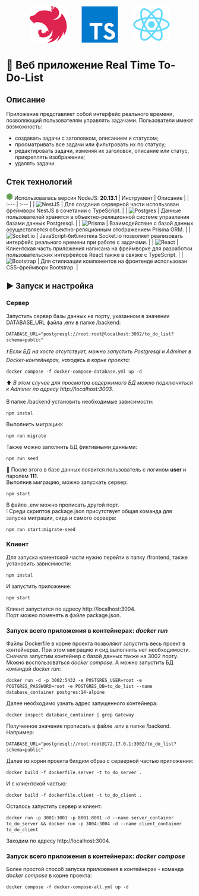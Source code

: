 <p align="center">
  <img src="https://github.com/devicons/devicon/blob/master/icons/nestjs/nestjs-original.svg" title="NESTJS" alt="NESTJS" width="100" height="100">
   &nbsp&nbsp&nbsp&nbsp&nbsp&nbsp&nbsp&nbsp
  <img src="https://github.com/devicons/devicon/blob/master/icons/typescript/typescript-original.svg" title="TYPESCRIPT" alt="TYPESCRIPT" width="100" height="100">
  &nbsp&nbsp&nbsp&nbsp&nbsp&nbsp&nbsp&nbsp
  <img src="https://github.com/devicons/devicon/blob/master/icons/react/react-original.svg" title="REACT" alt="REACT" width="100" height="100">
</p>

# :notebook: Веб приложение Real Time To-Do-List

## Описание
Приложение представляет собой интерфейс реального времени, позволяющий пользователям управлять задачами. Пользователи имеют возможность:
- создавать задачи с заголовком, описанием и статусом;
- просматривать все задачи или фильтровать их по статусу;
- редактировать задачи, изменяя их заголовок, описание или статус, прикреплять изображение;
- удалять задачи.

## Стек технологий
<img src="https://github.com/devicons/devicon/blob/master/icons/nodejs/nodejs-plain.svg" title="REACT" alt="REACT" width="18" height="18"> Использовалась версия NodeJS: <b>20.13.1</b>
| Инструмент | Описание |
| :--- | :--- |
| ![NestJS](https://img.shields.io/badge/nestjs-%23E0234E.svg?style=for-the-badge&logo=nestjs&logoColor=white) | Для создания серверной части использован фреймворк NestJS в сочетании с TypeScript. |
| ![Postgres](https://img.shields.io/badge/postgres-%23316192.svg?style=for-the-badge&logo=postgresql&logoColor=white) | Данные пользователей хранятся в объектно-реляционной системе управления базами данных Postgresql. |
| ![Prisma](https://img.shields.io/badge/Prisma-3982CE?style=for-the-badge&logo=Prisma&logoColor=white) | Взаимодействие с базой данных осуществляется объектно-реляционным отображением Prisma ORM. |
| ![Socket.io](https://img.shields.io/badge/Socket.io-black?style=for-the-badge&logo=socket.io&badgeColor=010101) | JavaScript-библиотека Socket.io позволяет реализовать интерфейс реального времени при работе с задачами. |
| ![React](https://img.shields.io/badge/react-%2320232a.svg?style=for-the-badge&logo=react&logoColor=%2361DAFB) | Клиентская часть приложения написана на фреймворке для разработки пользовательских интерфейсов React также в связке с TypeScript. |
| ![Bootstrap](https://img.shields.io/badge/bootstrap-%238511FA.svg?style=for-the-badge&logo=bootstrap&logoColor=white) | Для стилизации компонентов на фронтенде использован CSS-фреймворк Bootstrap. |
## :arrow_forward: Запуск и настройка

### Сервер
Запустить сервер базы данных на порту, указанном в значении DATABASE_URL файла .env в папке /backend:
```
DATABASE_URL="postgresql://root:root@localhost:3002/to_do_list?schema=public"
```
<i>:exclamation: Если БД на хосте отсутствует, можно запустить Postgresql и Adminer в Docker-контейнерах, находясь в корне проекта:</i>
```
docker compose -f docker-compose-database.yml up -d
```
:arrow_up: <i>В этом случае для просмотра содержимого БД можно подключиться к Adminer по адресу http://localhost:3003.</i><br><br>
В папке /backend установить необходимые зависимости:
```
npm instal
```
Выполнить миграцию:
```
npm run migrate
```
Также можно заполнить БД фиктивными данными:
```
npm run seed
```
:bust_in_silhouette: После этого в базе данных появится пользователь с логином <b>user</b> и паролем <b>111</b>.<br>
Выполнив миграцию, можно запускать сервер:
```
npm start
```
В файле .env можно прописать другой порт.<br>
:grey_exclamation: Среди скриптов package.json присутствует общая команда для запуска миграции, сида и самого сервера:
```
npm run start:migrate-seed
```
### Клиент
Для запуска клиентской части нужно перейти в папку /frontend, также установить зависимости:
```
npm instal
```
И запустить приложение:
```
npm start
```
Клиент запустится по адресу http://localhost:3004.<br>
Порт можно поменять в файле package.json.

### Запуск всего приложения в контейнерах: <i>docker run</i>
Файлы Dockerfile в корне проекта позволяют запустить весь проект в контейнерах. При этом миграцию и сид выполнять нет необходимости.<br>
Сначала запустим контейнер с базой данных также на 3002 порту. Можно воспользоваться <i>docker compose</i>. А можно запустить БД командой <i>docker run</i>:
```
docker run -d -p 3002:5432 -e POSTGRES_USER=root -e POSTGRES_PASSWORD=root -e POSTGRES_DB=to_do_list --name database_container postgres:14-alpine
```
Далее необходимо узнать адрес запущенного контейнера:
```
docker inspect database_container | grep Gateway
```
Полученное значение прописать в файле .env в папке /backend. Например:
```
DATABASE_URL="postgresql://root:root@172.17.0.1:3002/to_do_list?schema=public"
```
Далее из корня проекта билдим образ с серверной частью приложения:
```
docker build -f dockerfile.server -t to_do_server .
```
И с клиентской частью:
```
docker build -f dockerfile.client -t to_do_client .
```
Осталось запустить сервер и клиент:
```
docker run -p 3001:3001 -p 8001:8001 -d --name server_container to_do_server && docker run -p 3004:3004 -d --name client_container to_do_client
```
Заходим по адресу http://localhost:3004.

### Запуск всего приложения в контейнерах: <i>docker compose</i>
Более простой способ запуска приложения в контейнерах - команда <i>docker compose</i> в корне проекта:
```
docker compose -f docker-compose-all.yml up -d
```
